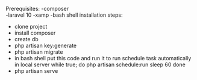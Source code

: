 Prerequisites:
-composer  
-laravel 10
-xamp 
-bash shell
installation steps:
- clone project
- install composer
- create db 
- php artisan key:generate
- php artisan migrate
- in bash shell put this code and run it to run schedule task automatically in local server
 while true; do
    php artisan schedule:run
    sleep 60
done
- php artisan serve 

